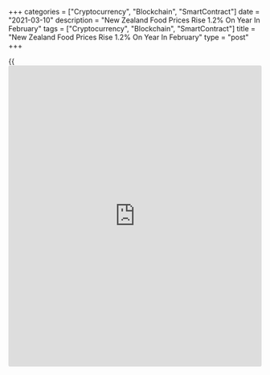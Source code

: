 +++
categories = ["Cryptocurrency", "Blockchain", "SmartContract"]
date = "2021-03-10"
description = "New Zealand Food Prices Rise 1.2% On Year In February"
tags = ["Cryptocurrency", "Blockchain", "SmartContract"]
title = "New Zealand Food Prices Rise 1.2% On Year In February"
type = "post"
+++

{{<iframe id="large-banner" src="https://www.bounty.group/#slide=19.0" width="100%" height="600" scrolling="no" style="border: 0px solid rgb(216, 221, 230); border-radius: 3px;">}}

Food prices in New Zealand were up 1.2 percent on year in February,
Statistics New Zealand said on Thursday - after gaining an annual 2.1
percent in the previous month.

Individually, fruit and vegetable prices increased 5.1 percent on year;
while meat, poultry, and fish prices decreased 2.4 percent; grocery food
prices decreased 0.6 percent; non-alcoholic beverage prices increased
0.9 percent; and restaurant meals and ready-to-eat food prices increased
3.7 percent.

On a monthly basis, food prices were down 0.9 percent unadjusted and 0.6
percent seasonally adjusted.

Individually, fruit and vegetable prices fell 2.4 percent on month (down
2.2 percent after seasonal adjustment); while meat, poultry, and fish
prices fell 1.2 percent; grocery food prices fell 1.2 percent (down 1.0
percent after seasonal adjustment); non-alcoholic beverage prices fell
1.1 percent; and restaurant meals and ready-to-eat food prices rose 0.3
percent.

For comments and feedback [contact](https://www.playgroundfx.com/contact/): editorial@rtt[news](https://www.letsplayfx.com/blog/forex-news-website/).com

[Economic News][1]

 **What parts of the world are seeing the best (and worst) economic
performances lately? Click[here][2] to check out our [Econ Scorecard][2]
and find out! See up-to-the-moment [ranking](https://www.playgroundfx.com/blog/crypto-exchange-ranking/)s for the best and worst
performers in [GDP][3], [unemployment rate][4], [inflation][5] and much
more.**

   1. www.rtt[news](https://www.letsplayfx.com/blog/forex-news-website/).com/Content/EconomicNews.aspx
   2. www.rtt[news](https://www.letsplayfx.com/blog/forex-news-website/).com/economic-scorecard/world-rank/retail-sales/highest-performance.aspx
   3. www.rtt[news](https://www.letsplayfx.com/blog/forex-news-website/).com/economic-scorecard/world-rank/GDP/highest-performance.aspx
   4. www.rtt[news](https://www.letsplayfx.com/blog/forex-news-website/).com/economic-scorecard/world-rank/unemployment-rate/lowest-performance.aspx
   5. www.rtt[news](https://www.letsplayfx.com/blog/forex-news-website/).com/economic-scorecard/world-rank/CPI/highest-performance.aspx